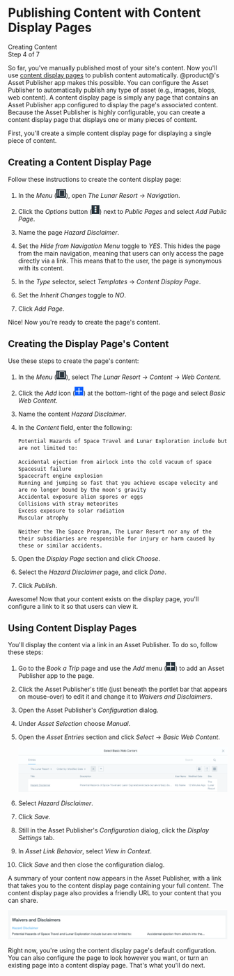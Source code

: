 # Publishing Content with Content Display Pages

<div class="learn-path-step">
    <p>Creating Content<br>Step 4 of 7</p>
</div>

So far, you've manually published most of your site's content. Now you'll use 
[content display pages](/discover/portal/-/knowledge_base/7-0/publishing-assets#content-display-pages) 
to publish content automatically. @product@'s Asset Publisher app makes this 
possible. You can configure the Asset Publisher to automatically publish any 
type of asset (e.g., images, blogs, web content). A content display page is 
simply any page that contains an Asset Publisher app configured to display the 
page's associated content. Because the Asset Publisher is highly configurable, 
you can create a content display page that displays one or many pieces of 
content. 

First, you'll create a simple content display page for displaying a single piece 
of content. 

## Creating a Content Display Page

Follow these instructions to create the content display page:

1.  In the *Menu* 
    (![Product Menu](../../../images/icon-menu.png)), open *The Lunar Resort* 
    &rarr; *Navigation*. 

2.  Click the *Options* button 
    (![Options](../../../images/icon-options.png)) next to *Public Pages* and 
    select *Add Public Page*. 

3.  Name the page *Hazard Disclaimer*. 

4.  Set the *Hide from Navigation Menu* toggle to *YES*. This hides the page 
    from the main navigation, meaning that users can only access the page 
    directly via a link. This means that to the user, the page is synonymous 
    with its content. 

5.  In the *Type* selector, select *Templates* &rarr; *Content Display Page*. 

6.  Set the *Inherit Changes* toggle to *NO*.

7.  Click *Add Page*. 
 
Nice! Now you're ready to create the page's content. 

## Creating the Display Page's Content

Use these steps to create the page's content:

1.  In the *Menu* 
    (![Product Menu](../../../images/icon-menu.png)), select *The Lunar 
    Resort* &rarr; *Content* &rarr; *Web Content*. 

2.  Click the *Add* icon 
    (![Add](../../../images/icon-add.png)) at the bottom-right of the page and 
    select *Basic Web Content*.

3.  Name the content *Hazard Disclaimer*. 

4.  In the *Content* field, enter the following:

        Potential Hazards of Space Travel and Lunar Exploration include but are not limited to:
        
        Accidental ejection from airlock into the cold vacuum of space
        Spacesuit failure
        Spacecraft engine explosion
        Running and jumping so fast that you achieve escape velocity and are no longer bound by the moon's gravity
        Accidental exposure alien spores or eggs
        Collisions with stray meteorites
        Excess exposure to solar radiation
        Muscular atrophy
        
        Neither the The Space Program, The Lunar Resort nor any of the their subsidiaries are responsible for injury or harm caused by these or similar accidents.

5.  Open the *Display Page* section and click *Choose*.

6.  Select the *Hazard Disclaimer* page, and click *Done*.

7.  Click *Publish*. 

Awesome! Now that your content exists on the display page, you'll configure a 
link to it so that users can view it. 

## Using Content Display Pages

You'll display the content via a link in an Asset Publisher. To do so, follow 
these steps: 

1.  Go to the *Book a Trip* page and use the *Add* menu 
    (![Add](../../../images/icon-add-app.png)) to add an Asset Publisher app 
    to the page. 
<!-- This is a 3 column page... which column? -->

2.  Click the Asset Publisher's title (just beneath the portlet bar that appears 
    on mouse-over) to edit it and change it to *Waivers and Disclaimers*. 

3.  Open the Asset Publisher's *Configuration* dialog. 

4.  Under *Asset Selection* choose *Manual*. 

5.  Open the *Asset Entries* section and click *Select* &rarr; *Basic Web 
    Content*. 

    ![Figure x: Selecting individual content for display.](../../../images/001-select-basic-web-content.png)

8.  Select *Hazard Disclaimer*. 

9.  Click *Save*. 

10. Still in the Asset Publisher's *Configuration* dialog, click the *Display 
    Settings* tab. 

11. In *Asset Link Behavior*, select *View in Context*. 

12. Click *Save* and then close the configuration dialog. 

A summary of your content now appears in the Asset Publisher, with a link that 
takes you to the content display page containing your full content. The content 
display page also provides a friendly URL to your content that you can share. 
<!-- Where's the friendly URL? The URL looks rather menacing. -->

![Figure x: Your content now appears in the asset publisher.](../../../images/001-view-disclaimer.png)

Right now, you're using the content display page's default configuration. You 
can also configure the page to look however you want, or turn an existing page 
into a content display page. That's what you'll do next. 
